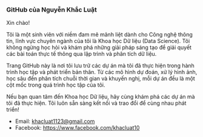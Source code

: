 ### GitHub của Nguyễn Khắc Luật

Xin chào!

Tôi là một sinh viên với niềm đam mê mãnh liệt dành cho Công nghệ thông tin, lĩnh vực chuyên ngành của tôi là Khoa học Dữ liệu (Data Science). Tôi không ngừng học hỏi và khám phá những giải pháp sáng tạo để giải quyết các bài toán thực tế thông qua lập trình và phân tích dữ liệu.

Trang GitHub này là nơi tôi lưu trữ các dự án mà tôi đã thực hiện trong hành trình học tập và phát triển bản thân. Từ các mô hình dự đoán, xử lý hình ảnh, học sâu đến phân tích chuỗi thời gian và khuyến nghị, mỗi dự án đều là một cột mốc trong quá trình học tập của tôi.

Nếu bạn quan tâm đến Khoa học Dữ liệu, hãy cùng khám phá các dự án mà tôi đã thực hiện. Tôi luôn sẵn sàng kết nối và trao đổi để cùng nhau phát triển!

- Email: [khacluat1123@gmail.com](mailto:khacluat1123@gmail.com)
- Facebook: https://www.facebook.com/khacluat10
